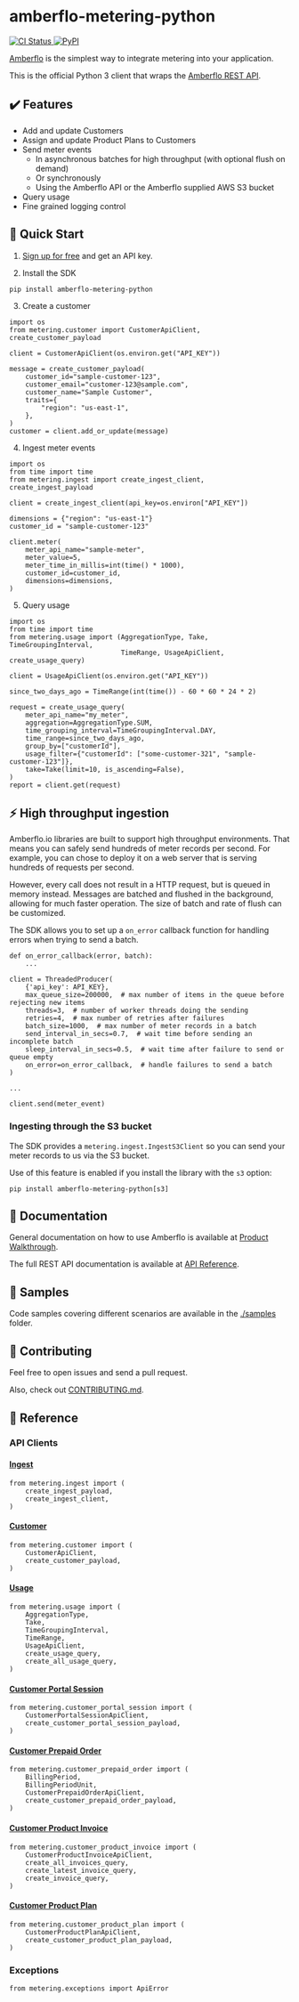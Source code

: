 # amberflo-metering-python

<p>
    <a href="https://github.com/amberflo/metering-python/actions">
        <img alt="CI Status" src="https://github.com/amberflo/metering-python/actions/workflows/tests.yml/badge.svg?branch=main">
    </a>
    <a href="https://pypi.org/project/amberflo-metering-python/">
        <img alt="PyPI" src="https://img.shields.io/pypi/v/amberflo-metering-python">
    </a>
</p>

[Amberflo](https://amberflo.io) is the simplest way to integrate metering into your application.

This is the official Python 3 client that wraps the [Amberflo REST API](https://docs.amberflo.io/docs).

## :heavy_check_mark: Features

- Add and update Customers
- Assign and update Product Plans to Customers
- Send meter events
    - In asynchronous batches for high throughput (with optional flush on demand)
    - Or synchronously
    - Using the Amberflo API or the Amberflo supplied AWS S3 bucket
- Query usage
- Fine grained logging control

## :rocket: Quick Start

1. [Sign up for free](https://ui.amberflo.io/) and get an API key.

2. Install the SDK

```
pip install amberflo-metering-python
```

3. Create a customer

```python3
import os
from metering.customer import CustomerApiClient, create_customer_payload

client = CustomerApiClient(os.environ.get("API_KEY"))

message = create_customer_payload(
    customer_id="sample-customer-123",
    customer_email="customer-123@sample.com",
    customer_name="Sample Customer",
    traits={
        "region": "us-east-1",
    },
)
customer = client.add_or_update(message)
```

4. Ingest meter events

```python3
import os
from time import time
from metering.ingest import create_ingest_client, create_ingest_payload

client = create_ingest_client(api_key=os.environ["API_KEY"])

dimensions = {"region": "us-east-1"}
customer_id = "sample-customer-123"

client.meter(
    meter_api_name="sample-meter",
    meter_value=5,
    meter_time_in_millis=int(time() * 1000),
    customer_id=customer_id,
    dimensions=dimensions,
)
```

5. Query usage

```python3
import os
from time import time
from metering.usage import (AggregationType, Take, TimeGroupingInterval,
                            TimeRange, UsageApiClient, create_usage_query)

client = UsageApiClient(os.environ.get("API_KEY"))

since_two_days_ago = TimeRange(int(time()) - 60 * 60 * 24 * 2)

request = create_usage_query(
    meter_api_name="my_meter",
    aggregation=AggregationType.SUM,
    time_grouping_interval=TimeGroupingInterval.DAY,
    time_range=since_two_days_ago,
    group_by=["customerId"],
    usage_filter={"customerId": ["some-customer-321", "sample-customer-123"]},
    take=Take(limit=10, is_ascending=False),
)
report = client.get(request)
```

## :zap: High throughput ingestion

Amberflo.io libraries are built to support high throughput environments. That
means you can safely send hundreds of meter records per second. For example,
you can chose to deploy it on a web server that is serving hundreds of requests
per second.

However, every call does not result in a HTTP request, but is queued in memory
instead. Messages are batched and flushed in the background, allowing for much
faster operation. The size of batch and rate of flush can be customized.

The SDK allows you to set up a `on_error` callback function for handling errors
when trying to send a batch.

```python3
def on_error_callback(error, batch):
    ...

client = ThreadedProducer(
    {'api_key': API_KEY},
    max_queue_size=200000,  # max number of items in the queue before rejecting new items
    threads=3,  # number of worker threads doing the sending
    retries=4,  # max number of retries after failures
    batch_size=1000,  # max number of meter records in a batch
    send_interval_in_secs=0.7,  # wait time before sending an incomplete batch
    sleep_interval_in_secs=0.5,  # wait time after failure to send or queue empty
    on_error=on_error_callback,  # handle failures to send a batch
)

...

client.send(meter_event)
```

### Ingesting through the S3 bucket

The SDK provides a `metering.ingest.IngestS3Client` so you can send your meter
records to us via the S3 bucket.

Use of this feature is enabled if you install the library with the `s3` option:
```
pip install amberflo-metering-python[s3]
```

## :book: Documentation

General documentation on how to use Amberflo is available at [Product Walkthrough](https://docs.amberflo.io/docs/product-walkthrough).

The full REST API documentation is available at [API Reference](https://docs.amberflo.io/reference).

## :scroll: Samples

Code samples covering different scenarios are available in the [./samples](https://github.com/amberflo/metering-python/blob/main/samples/README.md) folder.

## :construction_worker: Contributing

Feel free to open issues and send a pull request.

Also, check out [CONTRIBUTING.md](https://github.com/amberflo/metering-python/blob/main/CONTRIBUTING.md).

## :bookmark_tabs: Reference

### API Clients

#### [Ingest](https://docs.amberflo.io/reference/post_ingest)

```python3
from metering.ingest import (
    create_ingest_payload,
    create_ingest_client,
)
```

#### [Customer](https://docs.amberflo.io/reference/post_customers)

```python3
from metering.customer import (
    CustomerApiClient,
    create_customer_payload,
)
```

#### [Usage](https://docs.amberflo.io/reference/post_usage)

```python3
from metering.usage import (
    AggregationType,
    Take,
    TimeGroupingInterval,
    TimeRange,
    UsageApiClient,
    create_usage_query,
    create_all_usage_query,
)
```

#### [Customer Portal Session](https://docs.amberflo.io/reference/post_session)

```python3
from metering.customer_portal_session import (
    CustomerPortalSessionApiClient,
    create_customer_portal_session_payload,
)
```

#### [Customer Prepaid Order](https://docs.amberflo.io/reference/post_payments-pricing-amberflo-customer-prepaid)

```python3
from metering.customer_prepaid_order import (
    BillingPeriod,
    BillingPeriodUnit,
    CustomerPrepaidOrderApiClient,
    create_customer_prepaid_order_payload,
)
```

#### [Customer Product Invoice](https://docs.amberflo.io/reference/get_payments-billing-customer-product-invoice)

```python3
from metering.customer_product_invoice import (
    CustomerProductInvoiceApiClient,
    create_all_invoices_query,
    create_latest_invoice_query,
    create_invoice_query,
)
```

#### [Customer Product Plan](https://docs.amberflo.io/reference/post_payments-pricing-amberflo-customer-pricing)

```python3
from metering.customer_product_plan import (
    CustomerProductPlanApiClient,
    create_customer_product_plan_payload,
)
```

### Exceptions

```python3
from metering.exceptions import ApiError
```
